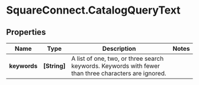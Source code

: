 # SquareConnect.CatalogQueryText

## Properties
Name | Type | Description | Notes
------------ | ------------- | ------------- | -------------
**keywords** | **[String]** | A list of one, two, or three search keywords. Keywords with fewer than three characters are ignored. | 



